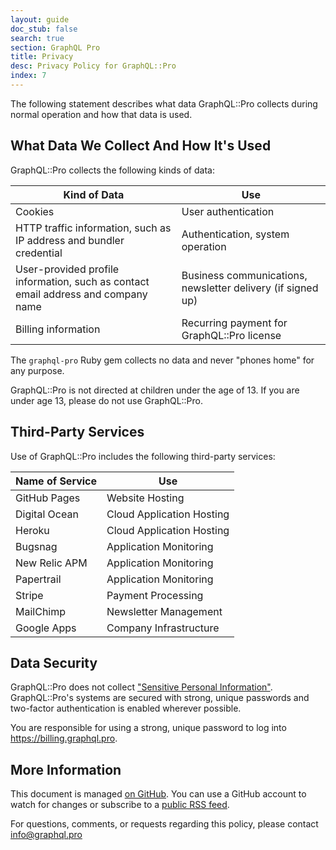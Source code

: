 ```yaml
---
layout: guide
doc_stub: false
search: true
section: GraphQL Pro
title: Privacy
desc: Privacy Policy for GraphQL::Pro
index: 7
---
```


The following statement describes what data GraphQL::Pro collects during normal operation and how that data is used.

## What Data We Collect And How It's Used

GraphQL::Pro collects the following kinds of data:

Kind of Data | Use
------ | -----
Cookies | User authentication
HTTP traffic information, such as IP address and bundler credential | Authentication, system operation
User-provided profile information, such as contact email address and company name | Business communications, newsletter delivery (if signed up)
Billing information | Recurring payment for GraphQL::Pro license

The `graphql-pro` Ruby gem collects no data and never "phones home" for any purpose.

GraphQL::Pro is not directed at children under the age of 13. If you are under age 13, please do not use GraphQL::Pro.

## Third-Party Services

Use of GraphQL::Pro includes the following third-party services:

Name of Service | Use
------|------
GitHub Pages | Website Hosting
Digital Ocean | Cloud Application Hosting
Heroku | Cloud Application Hosting
Bugsnag | Application Monitoring
New Relic APM | Application Monitoring
Papertrail | Application Monitoring
Stripe | Payment Processing
MailChimp | Newsletter Management
Google Apps | Company Infrastructure

## Data Security

GraphQL::Pro does not collect ["Sensitive Personal Information"](https://gdpr-info.eu/art-9-gdpr/). GraphQL::Pro's systems are secured with strong, unique passwords and two-factor authentication is enabled wherever possible.

You are responsible for using a strong, unique password to log into https://billing.graphql.pro.

## More Information

This document is managed [on GitHub](https://github.com/rmosolgo/graphql-ruby/blob/master/guides/pro/privacy.md). You can use a GitHub account to watch for changes or subscribe to a [public RSS feed](https://github.com/rmosolgo/graphql-ruby/commits/master.atom).

For questions, comments, or requests regarding this policy, please contact [info@graphql.pro](mailto:info@graphql.pro)
